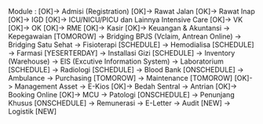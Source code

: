 Module :
[OK]-> Admisi (Registration)
[OK]-> Rawat Jalan
[OK]-> Rawat Inap
[OK]-> IGD
[OK]-> ICU/NICU/PICU dan Lainnya Intensive Care
[OK]-> VK
[OK]-> OK
[OK]-> RME
[OK]-> Kasir
[OK]-> Keuangan & Akuntansi
-> Kepegawaian [TOMOROW]
-> Bridging BPJS (Vclaim, Antrean Online)
-> Bridging Satu Sehat
-> Fisioterapi [SCHEDULE]
-> Hemodialisa [SCHEDULE]
-> Farmasi [YESERTERDAY]
-> Installasi Gizi [SCHEDULE]
-> Inventory (Warehouse)
-> EIS (Excutive Information System)
-> Laboratorium [SCHEDULE]
-> Radiologi [SCHEDULE]
-> Blood Bank [ONSCHEDULE]
-> Ambulance
-> Purchasing [TOMOROW]
-> Maintenance [TOMOROW]
[OK]-> Management Asset
-> E-Kios
[OK]-> Bedah Sentral
-> Antrian
[OK]-> Booking Online
[OK]-> MCU
-> Patologi [ONSCHEDULE]
-> Penunjang Khusus [ONSCHEDULE]
-> Remunerasi
-> E-Letter
-> Audit [NEW]
-> Logistik [NEW]
